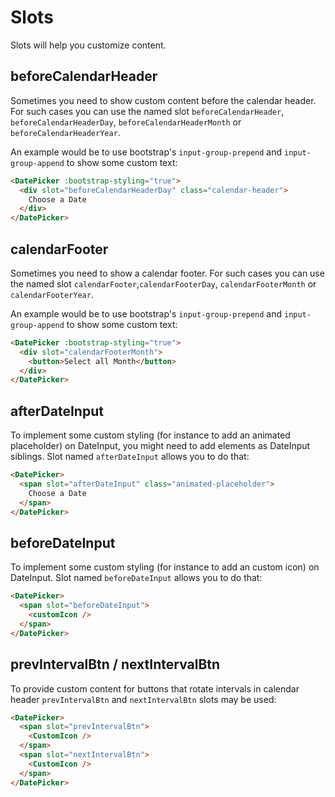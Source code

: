 # Slots

Slots will help you customize content.

## beforeCalendarHeader

Sometimes you need to show custom content before the calendar header. For such cases you can use the named slot `beforeCalendarHeader`, `beforeCalendarHeaderDay`, `beforeCalendarHeaderMonth` or `beforeCalendarHeaderYear`.

An example would be to use bootstrap's `input-group-prepend` and `input-group-append`
to show some custom text:

```html
<DatePicker :bootstrap-styling="true">
  <div slot="beforeCalendarHeaderDay" class="calendar-header">
    Choose a Date
  </div>
</DatePicker>
```

## calendarFooter

Sometimes you need to show a calendar footer. For such cases you can use the named slot `calendarFooter`,`calendarFooterDay`, `calendarFooterMonth` or `calendarFooterYear`.

An example would be to use bootstrap's `input-group-prepend` and `input-group-append`
to show some custom text:

```html
<DatePicker :bootstrap-styling="true">
  <div slot="calendarFooterMonth">
    <button>Select all Month</button>
  </div>
</DatePicker>
```

## afterDateInput

To implement some custom styling (for instance to add an animated placeholder) on DateInput, you might need to add elements as DateInput siblings. Slot named
`afterDateInput` allows you to do that:

```html
<DatePicker>
  <span slot="afterDateInput" class="animated-placeholder">
    Choose a Date
  </span>
</DatePicker>
```

## beforeDateInput

To implement some custom styling (for instance to add an custom icon) on DateInput. Slot named `beforeDateInput`
allows you to do that:

```html
<DatePicker>
  <span slot="beforeDateInput">
    <customIcon />
  </span>
</DatePicker>
```

## prevIntervalBtn / nextIntervalBtn

To provide custom content for buttons that rotate intervals in calendar header `prevIntervalBtn` and `nextIntervalBtn` slots may be used:

```html
<DatePicker>
  <span slot="prevIntervalBtn">
    <CustomIcon />
  </span>
  <span slot="nextIntervalBtn">
    <CustomIcon />
  </span>
</DatePicker>
```
